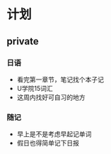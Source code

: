 # 计划

## private
### 日语
- 看完第一章节，笔记找个本子记
- U学院15词汇
- 这周内找好可自习的地方
### 随记
- 早上是不是考虑早起记单词
- 假日也得简单记下日报

